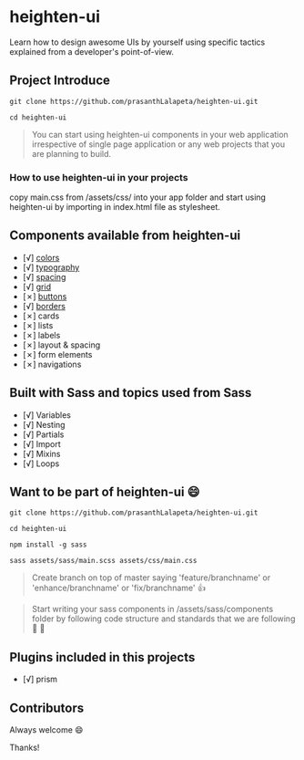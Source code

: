 # heighten-ui

Learn how to design awesome UIs by yourself using specific tactics explained from a developer's point-of-view.

## Project Introduce

```
git clone https://github.com/prasanthLalapeta/heighten-ui.git  

cd heighten-ui
```

>You can start using heighten-ui components in your web application irrespective of single page application or any web projects that you are planning to build.

### How to use heighten-ui in your projects

copy main.css from /assets/css/ into your app folder and start using heighten-ui by importing in index.html file as stylesheet.

## Components available from heighten-ui
- [√] [colors](https://heightenui.herokuapp.com/colors.html)
- [√] [typography](https://heightenui.herokuapp.com/typography.html)
- [√] [spacing](https://heightenui.herokuapp.com/spacing.html)
- [√] [grid](https://heightenui.herokuapp.com/layout.html)
- [✗] [buttons](https://heightenui.herokuapp.com/buttons.html)
- [√] [borders](https://heightenui.herokuapp.com/borders.html)
- [✗] cards
- [✗] lists
- [✗] labels
- [✗] layout & spacing
- [✗] form elements
- [✗] navigations

## Built with Sass and topics used from Sass

- [√] Variables
- [√] Nesting
- [√] Partials
- [√] Import
- [√] Mixins
- [√] Loops

## Want to be part of heighten-ui 😄

```
git clone https://github.com/prasanthLalapeta/heighten-ui.git  

cd heighten-ui

npm install -g sass

sass assets/sass/main.scss assets/css/main.css
```

>Create branch on top of master saying 'feature/branchname' or 'enhance/branchname' or 'fix/branchname' 👍

>Start writing your sass components in /assets/sass/components folder by following code structure and standards that we are following :raised_hands: :muscle:

## Plugins included in this projects

- [√] prism

## Contributors

Always welcome 😄

Thanks!
